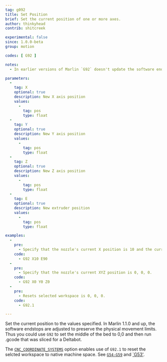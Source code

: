 ```yaml
---
tag: g092
title: Set Position
brief: Set the current position of one or more axes.
author: thinkyhead
contrib: shitcreek

experimental: false
since: 1.0.0-beta
group: motion

codes: [ G92 ]

notes:
  - In earlier versions of Marlin `G92` doesn't update the software endstops, so it was unsupported to set coordinates outside these boundaries. In Marlin 1.1.0 and up, the physical boundaries are maintained. This means you can no longer use `G92` to move below the bed, for example.

parameters:
  -
    tag: X
    optional: true
    description: New X axis position
    values:
      -
        tag: pos
        type: float
  -
    tag: Y
    optional: true
    description: New Y axis position
    values:
      -
        tag: pos
        type: float
  -
    tag: Z
    optional: true
    description: New Z axis position
    values:
      -
        tag: pos
        type: float
  -
    tag: E
    optional: true
    description: New extruder position
    values:
      -
        tag: pos
        type: float

examples:
  -
    pre:
      - Specify that the nozzle's current X position is 10 and the current extruder position is 90.
    code:
      - G92 X10 E90
  -
    pre:
      - Specify that the nozzle's current XYZ position is 0, 0, 0.
    code:
      - G92 X0 Y0 Z0
  -
    pre:
      - Resets selected workspace is 0, 0, 0.
    code:
      - G92.1

---
```


Set the current position to the values specified. In Marlin 1.1.0 and up, the software endstops are adjusted to preserve the physical movement limits. Thus you could use `G92` to set the middle of the bed to 0,0 and then run .gcode that was sliced for a Deltabot.

The [`CNC_COORDINATE_SYSTEMS`](/docs/gcode/G054-G059.html) option enables use of `G92.1` to reset the selcted workspace to native machine space. See [`G54-G59`](/docs/gcode/G054-G059.html) and [`G53'](/docs/gcode/G053.html).
